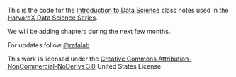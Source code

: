 This is the code for the [Introduction to Data Science](https://rafalab.github.io/dsbook/) class notes used in the
 [HarvardX Data Science Series](https://www.edx.org/professional-certificate/harvardx-data-science).

We will be adding chapters during the next few months.

For updates follow
<a class="twitter-follow-button"
  href="https://twitter.com/rafalab">
 @rafalab</a>

This work is licensed under the [Creative Commons Attribution-NonCommercial-NoDerivs 3.0](http://creativecommons.org/licenses/by-nc-nd/3.0/us/) United States License.
